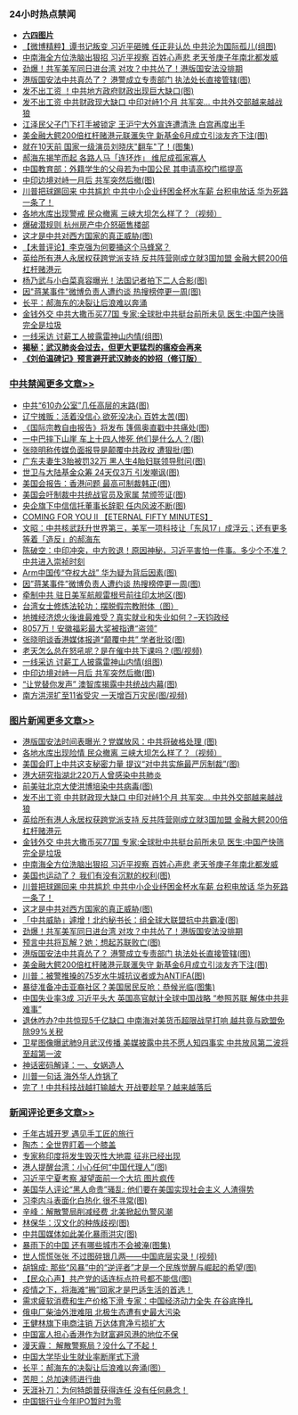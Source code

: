 <div class="catlist">
<h3>24小时热点禁闻</h3>
<ul>
<li><b><a href="64photo" target="_blank">六四图片</a></b></li>
<li><a href="https://github.com/fqnews/bnews/blob/master/comments/20200610/1342553.md">【微博精粹】谭书记叛变 习近平砸摊 任正非认怂 中共沦为国际孤儿(组图)</a></li>
<li><a href="https://github.com/fqnews/bnews/blob/master/topimagenews/20200610/1342707.md">中南海全方位洗脑出狠招 习近平视察 百姓心声悲 老天爷庚子年南北都发威</a></li>
<li><a href="https://github.com/fqnews/bnews/blob/master/topimagenews/20200610/1342640.md">劲爆！共军美军同日进台湾 对攻？中共怂了！港版国安法没排期</a></li>
<li><a href="https://github.com/fqnews/bnews/blob/master/topimagenews/20200610/1342615.md">港版国安法中共真怂了？ 港警成立专责部门 执法处长直接管辖(图)</a></li>
<li><a href="https://github.com/fqnews/bnews/blob/master/finance/20200610/1342605.md">发不出工资 ！中共地方政府财政出现巨大缺口(图)</a></li>
<li><a href="https://github.com/fqnews/bnews/blob/master/topimagenews/20200610/1342773.md">发不出工资 中共财政现大缺口 中印对峙1个月 共军突... 中共外交部越来越战狼</a></li>
<li><a href="https://github.com/fqnews/bnews/blob/master/comments/20200610/1342729.md">江泽民父子门下打手被锁定 王沪宁大外宣连遭清洗 白宫再度出手</a></li>
<li><a href="https://github.com/fqnews/bnews/blob/master/topimagenews/20200610/1342583.md">美金融大鳄200倍杠杆赌港元联滙失守 新基金6月成立引淡友齐下注(图)</a></li>
<li><a href="https://github.com/fqnews/bnews/blob/master/yule/20200610/1342839.md">就在10天前 国家一级演员刘晓庆"翻车"了！(图集)</a></li>
<li><a href="https://github.com/fqnews/bnews/blob/master/comments/20200611/1342875.md">郝海东揭竿而起 各路人马「连环炸」 维尼成孤家寡人</a></li>
<li><a href="https://github.com/fqnews/bnews/blob/master/baitai/20200611/1342899.md">中国教育部：外籍学生的父母若为中国公民 其申请高校门槛提高</a></li>
<li><a href="https://github.com/fqnews/bnews/blob/master/cbnews/20200610/1342655.md">中印边境对峙一月后 共军突然后撤(图)</a></li>
<li><a href="https://github.com/fqnews/bnews/blob/master/topimagenews/20200610/1342653.md">川普把球踢回来 中共尴尬 中共中小企业纾困金杯水车薪 台积电放话 华为死路一条了！</a></li>
<li><a href="https://github.com/fqnews/bnews/blob/master/cnnews/20200611/1342960.md">各地水库出现警戒 民众撤离 三峡大坝怎么样了？（视频）</a></li>
<li><a href="https://github.com/fqnews/bnews/blob/master/cbnews/20200610/1342626.md">爆破潜规则 杭州房产中介怒砸售楼部</a></li>
<li><a href="https://github.com/fqnews/bnews/blob/master/topimagenews/20200610/1342652.md">这才是中共对西方国家的真正威胁(图)</a></li>
<li><a href="https://github.com/fqnews/bnews/blob/master/comments/20200610/1342752.md">【未普评论】李克强为何要捅这个马蜂窝？</a></li>
<li><a href="https://github.com/fqnews/bnews/blob/master/topimagenews/20200610/1342770.md">英给所有港人永居权获跨党派支持 反共阵营刚成立就3国加盟 金融大鳄200倍杠杆赌港元</a></li>
<li><a href="https://github.com/fqnews/bnews/blob/master/cnnews/20200611/1342990.md">杨乃武与小白菜真容曝光！法国记者拍下二人合影(图)</a></li>
<li><a href="https://github.com/fqnews/bnews/blob/master/cbnews/20200611/1342956.md">因"蒋某事件"微博负责人遭约谈 热搜榜停更一周(图)</a></li>
<li><a href="https://github.com/fqnews/bnews/blob/master/ssgc/20200610/1342769.md">长平：郝海东的决裂让后浪难以奔涌</a></li>
<li><a href="https://github.com/fqnews/bnews/blob/master/topimagenews/20200610/1342745.md">金钱外交 中共大撒币买77国 专家:全球批中共挺台前所未见 医生:中国产快筛完全是垃圾</a></li>
<li><a href="https://github.com/fqnews/bnews/blob/master/cbnews/20200610/1342705.md">一线采访 讨薪工人披露雷神山内情(组图)</a></li>
<li><b><a href="https://github.com/fqnews/bnews/blob/master/comments/20200211/1275071.md" target="_blank">揭秘：武汉肺炎会过去，但更大更猛烈的瘟疫会再来</a></b></li>
<li><b><a href="https://github.com/fqnews/bnews/blob/master/comments/20200207/1272816.md" target="_blank">《刘伯温碑记》预言避开武汉肺炎的妙招（修订版）</a></b></li>
</ul>
</div>

<div class="catlist">
<h3><a href="https://github.com/fqnews/bnews/blob/master/cbnews/" target="_blank">中共禁闻</a><span><a href="https://github.com/fqnews/bnews/blob/master/cbnews/" target="_blank" rel="nofollow">更多文章>></a></span></h3>
<ul>
<li><a href="https://github.com/fqnews/bnews/blob/master/cbnews/20200611/1343071.md" target="_blank">中共“610办公室”几任高层的末路(图)</a></li>
<li><a href="https://github.com/fqnews/bnews/blob/master/cbnews/20200611/1343070.md" target="_blank">辽宁摊贩：活着没信心 欲死没决心 百姓太苦(图)</a></li>
<li><a href="https://github.com/fqnews/bnews/blob/master/cbnews/20200611/1343058.md" target="_blank">《国际宗教自由报告》将发布 篷佩奥直戳中共痛处(图)</a></li>
<li><a href="https://github.com/fqnews/bnews/blob/master/cbnews/20200611/1343057.md" target="_blank">一中巴摔下山崖 车上十四人惨死 他们是什么人？(图)</a></li>
<li><a href="https://github.com/fqnews/bnews/blob/master/cbnews/20200611/1343038.md" target="_blank">张晓明称传媒负面报导是颠覆中共政权 遭狠批(图)</a></li>
<li><a href="https://github.com/fqnews/bnews/blob/master/cbnews/20200611/1343037.md" target="_blank">广东夫妻生3胎被罚32万 黑人生4胎妇联领导慰问(图)</a></li>
<li><a href="https://github.com/fqnews/bnews/blob/master/cbnews/20200611/1343036.md" target="_blank">世卫与大陆基金众筹 24天仅3万 引发嘲讽(图)</a></li>
<li><a href="https://github.com/fqnews/bnews/blob/master/cbnews/20200611/1343028.md" target="_blank">美国会报告：香港问题 最高可制裁韩正(图)</a></li>
<li><a href="https://github.com/fqnews/bnews/blob/master/cbnews/20200611/1343027.md" target="_blank">美国会吁制裁中共统战官员及家属 禁颁签证(图)</a></li>
<li><a href="https://github.com/fqnews/bnews/blob/master/cbnews/20200611/1343026.md" target="_blank">央企旗下中信信托董事长辞职 任内风波不断(图)</a></li>
<li><a href="https://github.com/fqnews/bnews/blob/master/cbnews/20200611/1343016.md" target="_blank">COMING FOR YOU II 【ETERNAL FIFTY MINUTES】</a></li>
<li><a href="https://github.com/fqnews/bnews/blob/master/cbnews/20200611/1343013.md" target="_blank">文昭：中共核武跃升世界第三，美军一项科技让「东风17」成浮云；还有更多等着「造反」的郝海东</a></li>
<li><a href="https://github.com/fqnews/bnews/blob/master/cbnews/20200611/1343000.md" target="_blank">陈破空：中印冲突，中方败退！原因神秘，习近平害怕一件事。多少个不准？中共进入崇祯时刻</a></li>
<li><a href="https://github.com/fqnews/bnews/blob/master/cbnews/20200611/1342957.md" target="_blank">Arm中国传“夺权大战” 华为疑为背后因素(图)</a></li>
<li><a href="https://github.com/fqnews/bnews/blob/master/cbnews/20200611/1342956.md" target="_blank">因&#8221;蒋某事件&#8221;微博负责人遭约谈 热搜榜停更一周(图)</a></li>
<li><a href="https://github.com/fqnews/bnews/blob/master/cbnews/20200611/1342851.md" target="_blank">牵制中共 驻日美军航舰雷根号前往印太地区(图)</a></li>
<li><a href="https://github.com/fqnews/bnews/blob/master/cbnews/20200610/1342772.md" target="_blank">台湾女士修炼法轮功：摆脱假宗教附体（图）</a></li>
<li><a href="https://github.com/fqnews/bnews/blob/master/cbnews/20200610/1342740.md" target="_blank">地摊经济熄火後谁最难受？真实就业和失业如何？&#8211;天钧政经</a></li>
<li><a href="https://github.com/fqnews/bnews/blob/master/cbnews/20200610/1342732.md" target="_blank">8057万！安徽福彩最大奖被指遭“盗领”</a></li>
<li><a href="https://github.com/fqnews/bnews/blob/master/cbnews/20200610/1342709.md" target="_blank">张晓明谈香港媒体报道“颠覆中共” 学者批驳(图)</a></li>
<li><a href="https://github.com/fqnews/bnews/blob/master/cbnews/20200610/1342708.md" target="_blank">老天怎么总在怒吼呢？是在催中共下课吗？(图/视频)</a></li>
<li><a href="https://github.com/fqnews/bnews/blob/master/cbnews/20200610/1342705.md" target="_blank">一线采访 讨薪工人披露雷神山内情(组图)</a></li>
<li><a href="https://github.com/fqnews/bnews/blob/master/cbnews/20200610/1342655.md" target="_blank">中印边境对峙一月后 共军突然后撤(图)</a></li>
<li><a href="https://github.com/fqnews/bnews/blob/master/cbnews/20200610/1342654.md" target="_blank">“让党替你发声” 澳智库揭露中共统战内幕(图)</a></li>
<li><a href="https://github.com/fqnews/bnews/blob/master/cbnews/20200610/1342627.md" target="_blank">南方洪涝扩至11省受灾 一天增百万灾民(图/视频)</a></li>

</ul>
</div>
<div class="catlist">
<h3><a href="https://github.com/fqnews/bnews/blob/master/topimagenews/" target="_blank">图片新闻</a><span><a href="https://github.com/fqnews/bnews/blob/master/topimagenews/" target="_blank" rel="nofollow">更多文章>></a></span></h3>
<ul>
<li><a href="https://github.com/fqnews/bnews/blob/master/topimagenews/20200611/1343056.md" target="_blank">港版国安法时间表曝光？党媒放风：中共将破格处理 (图)</a></li>
<li><a href="https://github.com/fqnews/bnews/blob/master/topimagenews/20200611/1343035.md" target="_blank">各地水库出现险情 民众撤离 三峡大坝怎么样了？（视频）</a></li>
<li><a href="https://github.com/fqnews/bnews/blob/master/topimagenews/20200611/1343025.md" target="_blank">美国会盯上中共这支秘密力量 提议“对中共实施最严厉制裁”(图)</a></li>
<li><a href="https://github.com/fqnews/bnews/blob/master/topimagenews/20200611/1342937.md" target="_blank">港大研究指湖北220万人曾感染中共肺炎</a></li>
<li><a href="https://github.com/fqnews/bnews/blob/master/topimagenews/20200611/1342932.md" target="_blank">前美驻北京大使洪博培染中共病毒(图)</a></li>
<li><a href="https://github.com/fqnews/bnews/blob/master/topimagenews/20200610/1342773.md" target="_blank">发不出工资 中共财政现大缺口 中印对峙1个月 共军突&#8230; 中共外交部越来越战狼</a></li>
<li><a href="https://github.com/fqnews/bnews/blob/master/topimagenews/20200610/1342770.md" target="_blank">英给所有港人永居权获跨党派支持 反共阵营刚成立就3国加盟 金融大鳄200倍杠杆赌港元</a></li>
<li><a href="https://github.com/fqnews/bnews/blob/master/topimagenews/20200610/1342745.md" target="_blank">金钱外交 中共大撒币买77国 专家:全球批中共挺台前所未见 医生:中国产快筛完全是垃圾</a></li>
<li><a href="https://github.com/fqnews/bnews/blob/master/topimagenews/20200610/1342707.md" target="_blank">中南海全方位洗脑出狠招 习近平视察 百姓心声悲 老天爷庚子年南北都发威</a></li>
<li><a href="https://github.com/fqnews/bnews/blob/master/topimagenews/20200610/1342706.md" target="_blank">美国也运动了？ 我们有没有沉默的权利(图)</a></li>
<li><a href="https://github.com/fqnews/bnews/blob/master/topimagenews/20200610/1342653.md" target="_blank">川普把球踢回来 中共尴尬 中共中小企业纾困金杯水车薪 台积电放话 华为死路一条了！</a></li>
<li><a href="https://github.com/fqnews/bnews/blob/master/topimagenews/20200610/1342652.md" target="_blank">这才是中共对西方国家的真正威胁(图)</a></li>
<li><a href="https://github.com/fqnews/bnews/blob/master/topimagenews/20200610/1342641.md" target="_blank">「中共威胁」遽增！北约秘书长：组全球大联盟抗中共霸凌(图)</a></li>
<li><a href="https://github.com/fqnews/bnews/blob/master/topimagenews/20200610/1342640.md" target="_blank">劲爆！共军美军同日进台湾 对攻？中共怂了！港版国安法没排期</a></li>
<li><a href="https://github.com/fqnews/bnews/blob/master/topimagenews/20200610/1342639.md" target="_blank">预言中共将瓦解？她：想起苏联败亡(图)</a></li>
<li><a href="https://github.com/fqnews/bnews/blob/master/topimagenews/20200610/1342615.md" target="_blank">港版国安法中共真怂了？ 港警成立专责部门 执法处长直接管辖(图)</a></li>
<li><a href="https://github.com/fqnews/bnews/blob/master/topimagenews/20200610/1342583.md" target="_blank">美金融大鳄200倍杠杆赌港元联滙失守 新基金6月成立引淡友齐下注(图)</a></li>
<li><a href="https://github.com/fqnews/bnews/blob/master/topimagenews/20200610/1342474.md" target="_blank">川普：被警推搡的75岁水牛城抗议者或为ANTIFA(图)</a></li>
<li><a href="https://github.com/fqnews/bnews/blob/master/topimagenews/20200609/1342294.md" target="_blank">暴徒准备冲击亚裔社区？美国居民反呛：恭候光临(图集)</a></li>
<li><a href="https://github.com/fqnews/bnews/blob/master/topimagenews/20200609/1342280.md" target="_blank">中国失业率3成 习近平头大 英国高官献计全球中国战略 &#8220;参照苏联 解体中共非难事&#8221;</a></li>
<li><a href="https://github.com/fqnews/bnews/blob/master/topimagenews/20200609/1342243.md" target="_blank">退休咋办?中共惊现5千亿缺口 中南海对美货币超限战早打响 越共竟与欧盟免除99%关税</a></li>
<li><a href="https://github.com/fqnews/bnews/blob/master/topimagenews/20200609/1342237.md" target="_blank">卫星图像曝武肺9月武汉传播 美媒披露中共不愿人知四事实 中共放风第二波将至超第一波</a></li>
<li><a href="https://github.com/fqnews/bnews/blob/master/comments/20200609/1342224.md" target="_blank">神话密码解译：一、女娲造人</a></li>
<li><a href="https://github.com/fqnews/bnews/blob/master/topimagenews/20200609/1342157.md" target="_blank">川普一句话 海外华人炸锅了</a></li>
<li><a href="https://github.com/fqnews/bnews/blob/master/topimagenews/20200609/1342145.md" target="_blank">完了！中共科技战越打输越大 开战要趁早？越来越落后</a></li>

</ul>
</div>
<div class="catlist">
<h3><a href="https://github.com/fqnews/bnews/blob/master/comments/" target="_blank">新闻评论</a><span><a href="https://github.com/fqnews/bnews/blob/master/comments/" target="_blank" rel="nofollow">更多文章>></a></span></h3>
<ul>
<li><a href="https://github.com/fqnews/bnews/blob/master/comments/20200611/1343088.md" target="_blank">千年古城开罗 遇见手工匠的旅行</a></li>
<li><a href="https://github.com/fqnews/bnews/blob/master/comments/20200611/1343081.md" target="_blank">陶杰：全世界盯着一个膝盖</a></li>
<li><a href="https://github.com/fqnews/bnews/blob/master/comments/20200611/1343080.md" target="_blank">专家称印度将发生毁灭性大地震 征兆已经出现</a></li>
<li><a href="https://github.com/fqnews/bnews/blob/master/comments/20200611/1343079.md" target="_blank">港人提醒台湾：小心任何“中国代理人”(图)</a></li>
<li><a href="https://github.com/fqnews/bnews/blob/master/comments/20200611/1343068.md" target="_blank">习近平宁夏考察 凝望面前一个大坑 图片疯传</a></li>
<li><a href="https://github.com/fqnews/bnews/blob/master/comments/20200611/1343067.md" target="_blank">美国华人评论“黑人命贵”骚乱: 他们要在美国实现社会主义 人渣得势</a></li>
<li><a href="https://github.com/fqnews/bnews/blob/master/comments/20200611/1343043.md" target="_blank">习李内斗表面化白热化 很不寻常(图)</a></li>
<li><a href="https://github.com/fqnews/bnews/blob/master/comments/20200611/1343041.md" target="_blank">辛峰：解散警局削减经费 北美掀起仇警风潮</a></li>
<li><a href="https://github.com/fqnews/bnews/blob/master/comments/20200611/1343040.md" target="_blank">林保华：汉文化的种族歧视(图)</a></li>
<li><a href="https://github.com/fqnews/bnews/blob/master/comments/20200611/1343030.md" target="_blank">中共国媒体如此美化暴雨洪灾(图)</a></li>
<li><a href="https://github.com/fqnews/bnews/blob/master/comments/20200611/1343029.md" target="_blank">暴雨下的中国 还有哪些城市不会被淹(图集)</a></li>
<li><a href="https://github.com/fqnews/bnews/blob/master/comments/20200611/1343019.md" target="_blank">世人慌慌张张 不过图碎银几两——中国底层实录！(视频)</a></li>
<li><a href="https://github.com/fqnews/bnews/blob/master/comments/20200611/1343018.md" target="_blank">胡锦成: 那些“风暴”中的“逆评者”才是一个民族觉醒与崛起的希望(图)</a></li>
<li><a href="https://github.com/fqnews/bnews/blob/master/comments/20200611/1343017.md" target="_blank">【民众心声】共产党的话连标点符号都不能信(图)</a></li>
<li><a href="https://github.com/fqnews/bnews/blob/master/comments/20200611/1343015.md" target="_blank">疫情之下，将海滩“搬”回家才是巴适生活的首选！</a></li>
<li><a href="https://github.com/fqnews/bnews/blob/master/comments/20200611/1343012.md" target="_blank">需求疲软消费和生产价格下滑 专家：中国经济动力全失 在谷底挣扎</a></li>
<li><a href="https://github.com/fqnews/bnews/blob/master/comments/20200611/1343011.md" target="_blank">俄电厂柴油外泄难阻    北极生态遭有史最大污染</a></li>
<li><a href="https://github.com/fqnews/bnews/blob/master/comments/20200611/1343006.md" target="_blank">王健林旗下电商注销 万达体育净亏损扩大</a></li>
<li><a href="https://github.com/fqnews/bnews/blob/master/comments/20200611/1343005.md" target="_blank">中国富人担心香港作为财富避风港的地位不保</a></li>
<li><a href="https://github.com/fqnews/bnews/blob/master/comments/20200611/1343004.md" target="_blank">漫天霾： 解散警察局？没什么了不起！</a></li>
<li><a href="https://github.com/fqnews/bnews/blob/master/comments/20200611/1343001.md" target="_blank">中国大学毕业生就业率断崖式下滑</a></li>
<li><a href="https://github.com/fqnews/bnews/blob/master/comments/20200611/1342999.md" target="_blank">长平：郝海东的决裂让后浪难以奔涌(图）</a></li>
<li><a href="https://github.com/fqnews/bnews/blob/master/comments/20200611/1342998.md" target="_blank">苦胆：总加速师进行曲</a></li>
<li><a href="https://github.com/fqnews/bnews/blob/master/comments/20200611/1342997.md" target="_blank">天涯补刀：为何特朗普获得连任 没有任何悬念！</a></li>
<li><a href="https://github.com/fqnews/bnews/blob/master/comments/20200611/1342994.md" target="_blank">中国银行业今年IPO暂时为零</a></li>

</ul>
</div>